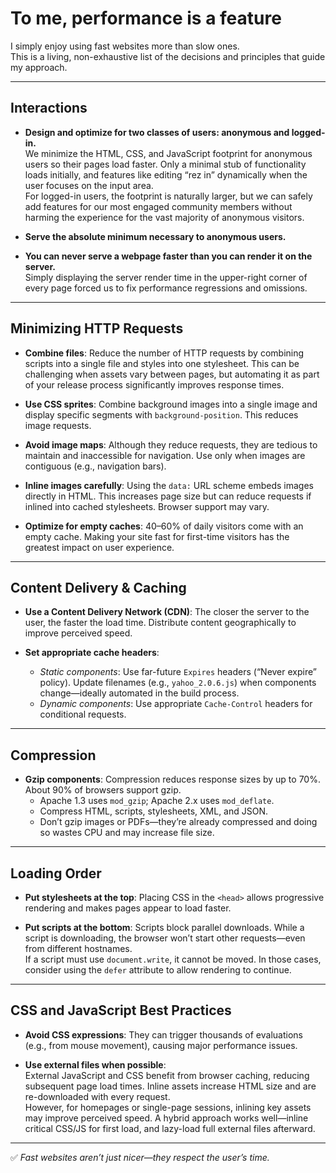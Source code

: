 # To me, performance is a feature

I simply enjoy using fast websites more than slow ones.  
This is a living, non-exhaustive list of the decisions and principles that guide my approach.

---

## Interactions

- **Design and optimize for two classes of users: anonymous and logged-in.**  
  We minimize the HTML, CSS, and JavaScript footprint for anonymous users so their pages load faster. Only a minimal stub of functionality loads initially, and features like editing “rez in” dynamically when the user focuses on the input area.  
  For logged-in users, the footprint is naturally larger, but we can safely add features for our most engaged community members without harming the experience for the vast majority of anonymous visitors.

- **Serve the absolute minimum necessary to anonymous users.**

- **You can never serve a webpage faster than you can render it on the server.**  
  Simply displaying the server render time in the upper-right corner of every page forced us to fix performance regressions and omissions.

---

## Minimizing HTTP Requests

- **Combine files**: Reduce the number of HTTP requests by combining scripts into a single file and styles into one stylesheet. This can be challenging when assets vary between pages, but automating it as part of your release process significantly improves response times.

- **Use CSS sprites**: Combine background images into a single image and display specific segments with `background-position`. This reduces image requests.

- **Avoid image maps**: Although they reduce requests, they are tedious to maintain and inaccessible for navigation. Use only when images are contiguous (e.g., navigation bars).

- **Inline images carefully**: Using the `data:` URL scheme embeds images directly in HTML. This increases page size but can reduce requests if inlined into cached stylesheets. Browser support may vary.

- **Optimize for empty caches**: 40–60% of daily visitors come with an empty cache. Making your site fast for first-time visitors has the greatest impact on user experience.

---

## Content Delivery & Caching

- **Use a Content Delivery Network (CDN)**: The closer the server to the user, the faster the load time. Distribute content geographically to improve perceived speed.

- **Set appropriate cache headers**:
  - *Static components*: Use far-future `Expires` headers (“Never expire” policy). Update filenames (e.g., `yahoo_2.0.6.js`) when components change—ideally automated in the build process.
  - *Dynamic components*: Use appropriate `Cache-Control` headers for conditional requests.

---

## Compression

- **Gzip components**: Compression reduces response sizes by up to 70%. About 90% of browsers support gzip.  
  - Apache 1.3 uses `mod_gzip`; Apache 2.x uses `mod_deflate`.  
  - Compress HTML, scripts, stylesheets, XML, and JSON.  
  - Don’t gzip images or PDFs—they’re already compressed and doing so wastes CPU and may increase file size.

---

## Loading Order

- **Put stylesheets at the top**: Placing CSS in the `<head>` allows progressive rendering and makes pages appear to load faster.

- **Put scripts at the bottom**: Scripts block parallel downloads. While a script is downloading, the browser won’t start other requests—even from different hostnames.  
  If a script must use `document.write`, it cannot be moved. In those cases, consider using the `defer` attribute to allow rendering to continue.

---

## CSS and JavaScript Best Practices

- **Avoid CSS expressions**: They can trigger thousands of evaluations (e.g., from mouse movement), causing major performance issues.

- **Use external files when possible**:  
  External JavaScript and CSS benefit from browser caching, reducing subsequent page load times. Inline assets increase HTML size and are re-downloaded with every request.  
  However, for homepages or single-page sessions, inlining key assets may improve perceived speed. A hybrid approach works well—inline critical CSS/JS for first load, and lazy-load full external files afterward.

---

✅ *Fast websites aren’t just nicer—they respect the user’s time.*
